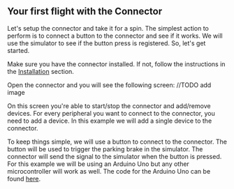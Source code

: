 ## Your first flight with the Connector

Let's setup the connector and take it for a spin. The simplest action to perform is to connect a button to the connector and see if it works. We will use the simulator to see if the button press is registered.
So, let's get started.

Make sure you have the connector installed. If not, follow the instructions in the [Installation](./ch01-01-installation.md) section.

Open the connector and you will see the following screen:
//TODO add image

On this screen you're able to start/stop the connector and add/remove devices. For every peripheral you want to connect to the connector, you need to add a device. In this example we will add a single device to the connector.

To keep things simple, we will use a button to connect to the connector. The button will be used to trigger the parking brake in the simulator. The connector will send the signal to the simulator when the button is pressed. For this example we will be using an Arduino Uno but any other microcontroller will work as well. The code for the Arduino Uno can be found [here](./examples/button_input_code.md).
